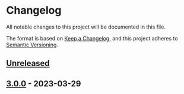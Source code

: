 # Changelog

All notable changes to this project will be documented in this file.

The format is based on [Keep a Changelog](https://keepachangelog.com/en/1.0.0/),
and this project adheres to [Semantic Versioning](https://semver.org/spec/v2.0.0.html).

## [Unreleased]

## [3.0.0] - 2023-03-29

[unreleased]: https://github.com/smekalka/extremum-xdoc-java/compare/v3.0.0...HEAD
[3.0.0]: https://github.com/smekalka/extremum-xdoc-java/releases/tag/v3.0.0
